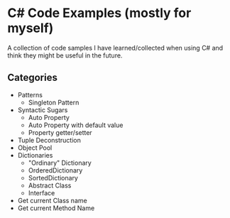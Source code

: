 # C# Code Examples (mostly for myself)

A collection of code samples I have learned/collected when using C# and think they might be useful in the future.

## Categories
* Patterns
  * Singleton Pattern
* Syntactic Sugars
  * Auto Property
  * Auto Property with default value
  * Property getter/setter
* Tuple Deconstruction
* Object Pool
* Dictionaries
  * "Ordinary" Dictionary
  * OrderedDictionary
  * SortedDictionary
  * Abstract Class
  * Interface
* Get current Class name
* Get current Method Name